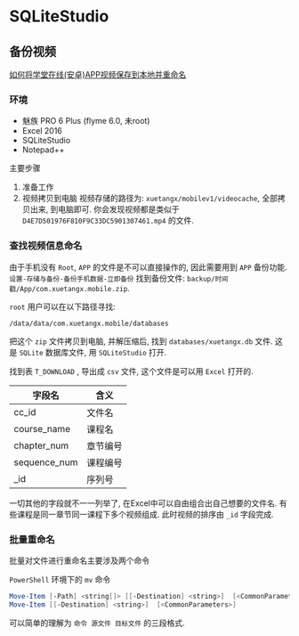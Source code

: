 # SQLiteStudio

## 备份视频

[如何将学堂在线(安卓)APP视频保存到本地并重命名](https://www.cnblogs.com/XenonZinc/p/6771198.html)

### 环境

+ 魅族 PRO 6 Plus (flyme 6.0, 未root)
+ Excel 2016
+ SQLiteStudio
+ Notepad++

主要步骤

1. 准备工作
1. 视频拷贝到电脑
    视频存储的路径为: `xuetangx/mobilev1/videocache`, 全部拷贝出来, 到电脑即可.
    你会发现视频都是类似于 `D4E7D501976F810F9C33DC5901307461.mp4` 的文件.

### 查找视频信息命名

由于手机没有 `Root`, `APP` 的文件是不可以直接操作的,
因此需要用到 `APP` 备份功能.
`设置-存储与备份-备份手机数据-立即备份`
找到备份文件: `backup/时间戳/App/com.xuetangx.mobile.zip`.

`root` 用户可以在以下路径寻找:

    /data/data/com.xuetangx.mobile/databases

把这个 `zip` 文件拷贝到电脑, 并解压缩后, 找到 `databases/xuetangx.db` 文件. 
这是 `SQLite` 数据库文件, 用 `SQLiteStudio` 打开.

找到表 `T_DOWNLOAD` , 导出成 `csv` 文件, 这个文件是可以用 `Excel` 打开的.

|字段名|含义|
|---|---|
|cc_id|文件名|
|course_name|课程名|
|chapter_num|章节编号|
|sequence_num|课程编号|
|_id|序列号|

一切其他的字段就不一一列举了, 在Excel中可以自由组合出自己想要的文件名.
有些课程是同一章节同一课程下多个视频组成. 此时视频的排序由 `_id` 字段完成.

### 批量重命名

批量对文件进行重命名主要涉及两个命令

`PowerShell` 环境下的 `mv` 命令

```powershell
Move-Item [-Path] <string[]> [[-Destination] <string>]  [<CommonParameters>]
Move-Item [[-Destination] <string>]  [<CommonParameters>]
```

可以简单的理解为 `命令 源文件 目标文件` 的三段格式.
